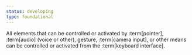 ```yaml
---
status: developing
type: foundational
---
```


All elements that can be controlled or activated by :term[pointer], :term[audio] (voice or other), gesture, :term[camera input], or other means can be controlled or activated from the :term[keyboard interface].